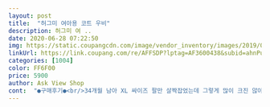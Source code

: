 ```yaml
---
layout: post 
title:  "허그미 여아용 코트 우비" 
description: 허그미 여 ..
date: 2020-06-28 07:22:50 
img: https://static.coupangcdn.com/image/vendor_inventory/images/2019/03/06/15/1/ffd2c2da-cbe1-440e-ab80-2928cdf70623.jpg 
linkUrl: https://link.coupang.com/re/AFFSDP?lptag=AF3600438&subid=ahnPublicAsk&pageKey=194599464&itemId=558336249&vendorItemId=4522906783&traceid=V0-113-d8844ff6ee2cebc6 
categories: [1004] 
color: FF6F00 
price: 5900 
author: Ask View Shop 
cont:  "●구매후기●<br/>34개월 남아 XL 싸이즈 팔만 살짝잡었는데 그렇게 많이 크진 않아보여요.<br/>어서 비가 오길 기다려봅니다.<br/><br/>3세 14.<br/>5 kg 87cm  여아<br/>4세 18.<br/>5 kg  104cm  남아<br/>ㅅ엄청 싼데 퀄리티 괜찮아요 실밥도 없고 예뻐요<br/>근데 모자는 둘다 작네요 어차피  우산쓰면 머린가려지니.<br/>.<br/><br/>내년까지는 입힐듯해요<br/>바꿔서 입혀보니 동생  모자는 씌워지는데 안이뻐요<br/>빨간공룡 XL, 노란공룡 M샀는데 딱좋네요<br/>애기가 많이 큰편인데도 13개월 애기에겐 아직 너무너무 크네요ㅋㅋㅋㅋㅋㅋㅋㅋㅌㅋㅋ 사이즈 잘못온줄 알고 확인해보니 m맞아여<br/>저렴이라 큰 기대안했는데 이쁘게 입히겠어요<br/>제품이 견뎌 준다면? 한 세네살때도 입혀도 되겠어요ㅋㅋㅋㅋㅋㅋㅋ<br/>" 
---
```

